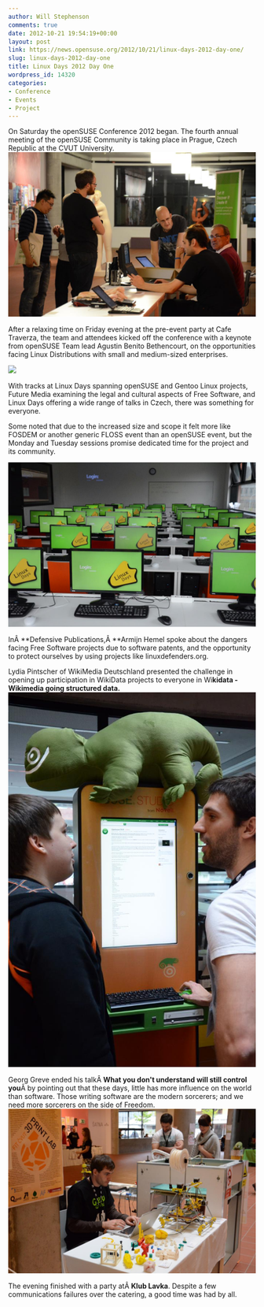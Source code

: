 ```yaml
---
author: Will Stephenson
comments: true
date: 2012-10-21 19:54:19+00:00
layout: post
link: https://news.opensuse.org/2012/10/21/linux-days-2012-day-one/
slug: linux-days-2012-day-one
title: Linux Days 2012 Day One
wordpress_id: 14320
categories:
- Conference
- Events
- Project
---
```


On Saturday the openSUSE Conference 2012 began. The fourth annual meeting of the openSUSE Community is taking place in Prague, Czech Republic at the CVUT University.[![](/wp-content/uploads/2012/10/Day0-Friday-19_DSC_7161.jpg)](http://news.opensuse.org/2012/10/21/linux-days-2012-day-one/day0-friday-19_dsc_7161/)

After a relaxing time on Friday evening at the pre-event party at Cafe Traverza, the team and attendees kicked off the conference with a keynote from openSUSE Team lead Agustin Benito Bethencourt, on the opportunities facing Linux Distributions with small and medium-sized enterprises.

[![](/wp-content/uploads/2012/10/Day0-Friday-45_DSC_7239.jpg)](http://news.opensuse.org/2012/10/21/linux-days-2012-day-one/day0-friday-45_dsc_7239/)

With tracks at Linux Days spanning openSUSE and Gentoo Linux projects, Future Media examining the legal and cultural aspects of Free Software, and Linux Days offering a wide range of talks in Czech, there was something for everyone.

Some noted that due to the increased size and scope it felt more like FOSDEM or another generic FLOSS event than an openSUSE event, but the Monday and Tuesday sessions promise dedicated time for the project and its community.

[![](/wp-content/uploads/2012/10/Day1-Saturday-16_DSC_7300.jpg)](http://news.opensuse.org/2012/10/21/linux-days-2012-day-one/day1-saturday-16_dsc_7300/)

InÂ **Defensive Publications,Â **Armijn Hemel spoke about the dangers facing Free Software projects due to software patents, and the opportunity to protect ourselves by using projects like linuxdefenders.org.

Lydia Pintscher of WikiMedia Deutschland presented the challenge in opening up participation in WikiData projects to everyone in Wi**kidata - Wikimedia going structured data.[![](/wp-content/uploads/2012/10/Day1-Saturday-39_DSC_7388.jpg)](http://news.opensuse.org/2012/10/21/linux-days-2012-day-one/day1-saturday-39_dsc_7388/)**

Georg Greve ended his talkÂ **What you don't understand will still control you**Â by pointing out that these days, little has more influence on the
world than software. Those writing software are the modern sorcerers; and we need more sorcerers on the side of Freedom.[![](/wp-content/uploads/2012/10/Day1-Saturday-46_DSC_7399.jpg)](http://news.opensuse.org/2012/10/21/linux-days-2012-day-one/day1-saturday-46_dsc_7399/)

The evening finished with a party atÂ **Klub Lavka**. Despite a few communications failures over the catering, a good time was had by all.
